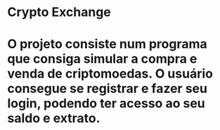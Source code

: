 <h1>Crypto Exchange<h1>
<p>O projeto consiste num programa que consiga simular a compra e venda de criptomoedas. O usuário consegue se registrar e fazer seu login, podendo ter acesso ao seu saldo e extrato.</p>
